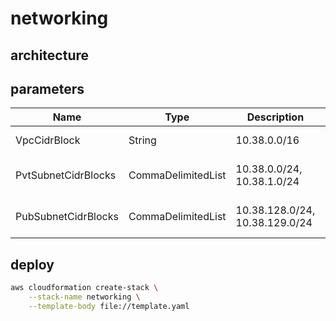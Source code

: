 # networking

## architecture

## parameters

|Name|Type|Description|Default|
|--|--|--|--|
|VpcCidrBlock|String|10.38.0.0/16|VPC CidrBlock|
|PvtSubnetCidrBlocks|CommaDelimitedList|10.38.0.0/24, 10.38.1.0/24|Private Subnet CidrBlocks|
|PubSubnetCidrBlocks|CommaDelimitedList|10.38.128.0/24, 10.38.129.0/24|Public Subnet CidrBlocks|

## deploy

```sh
aws cloudformation create-stack \
    --stack-name networking \
    --template-body file://template.yaml
```
